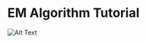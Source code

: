 # EM Algorithm Tutorial

![Alt Text](https://github.com/JDragon96/jd_machine_learning_research/tree/main/theory/EM-Algorithm/EM-1D-Example.gif)
